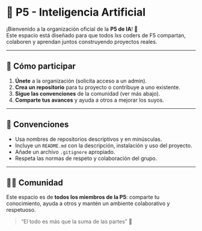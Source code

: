# 🤖 P5 - Inteligencia Artificial

¡Bienvenido a la organización oficial de la **P5 de IA**! 🚀  
Este espacio está diseñado para que todos lxs coders de F5 compartan, colaboren y aprendan juntos construyendo proyectos reales.  

---

## 🚀 Cómo participar
1. **Únete** a la organización (solicita acceso a un admin).  
2. **Crea un repositorio** para tu proyecto o contribuye a uno existente.  
3. **Sigue las convenciones** de la comunidad (ver más abajo).  
4. **Comparte tus avances** y ayuda a otros a mejorar los suyos.

---

## 📘 Convenciones
- Usa nombres de repositorios descriptivos y en minúsculas.  
- Incluye un `README.md` con la descripción, instalación y uso del proyecto.  
- Añade un archivo `.gitignore` apropiado.  
- Respeta las normas de respeto y colaboración del grupo.

---

## 🧑‍💻 Comunidad
Este espacio es de **todos los miembros de la P5**: comparte tu conocimiento, ayuda a otros y mantén un ambiente colaborativo y respetuoso.

> “El todo es más que la suma de las partes” 🌱  
